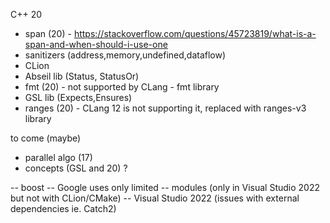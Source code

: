 C++ 20
- span (20) - https://stackoverflow.com/questions/45723819/what-is-a-span-and-when-should-i-use-one
- sanitizers (address,memory,undefined,dataflow)
- CLion
- Abseil lib (Status, StatusOr)
- fmt (20) - not supported by CLang - fmt library
- GSL lib (Expects,Ensures)
- ranges (20) - CLang 12 is not supporting it, replaced with ranges-v3 library

to come (maybe)
- parallel algo (17)
- concepts (GSL and 20) ?

-- boost -- Google uses only limited 
-- modules (only in Visual Studio 2022 but not with CLion/CMake)
-- Visual Studio 2022 (issues with external dependencies ie. Catch2)
